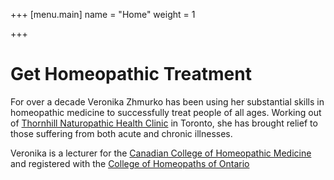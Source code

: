 +++
[menu.main]
name = "Home"
weight = 1

+++
# Get Homeopathic Treatment

For over a decade Veronika Zhmurko has been using her substantial skills in homeopathic medicine to successfully treat people of all ages. Working out of [Thornhill Naturopathic Health Clinic](http://www.thornhillnaturopathic.ca/) in Toronto, she has brought relief to those suffering from both acute and chronic illnesses.

Veronika is a lecturer for the [Canadian College of Homeopathic Medicine](http://www.homeopathycanada.com/) and registered with the [College of Homeopaths of Ontario](http://www.collegeofhomeopaths.on.ca/)
